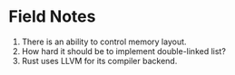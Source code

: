# Field Notes

1. There is an ability to control memory layout.
2. How hard it should be to implement double-linked list?
3. Rust uses LLVM for its compiler backend.
